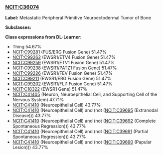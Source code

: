 
### [NCIT:C36074](http://purl.obolibrary.org/obo/NCIT_C36074)
**Label:** Metastatic Peripheral Primitive Neuroectodermal Tumor of Bone

**Subclasses:** 

**Class expressions from DL-Learner:**

- Thing 54.67%
- [NCIT:C99281](http://purl.obolibrary.org/obo/NCIT_C99281) (FUS/ERG Fusion Gene) 51.47%
- [NCIT:C99262](http://purl.obolibrary.org/obo/NCIT_C99262) (EWSR1/ETV4 Fusion Gene) 51.47%
- [NCIT:C99259](http://purl.obolibrary.org/obo/NCIT_C99259) (EWSR1/ETV1 Fusion Gene) 51.47%
- [NCIT:C99238](http://purl.obolibrary.org/obo/NCIT_C99238) (EWSR1/PATZ1 Fusion Gene) 51.47%
- [NCIT:C99226](http://purl.obolibrary.org/obo/NCIT_C99226) (EWSR1/FEV Fusion Gene) 51.47%
- [NCIT:C99211](http://purl.obolibrary.org/obo/NCIT_C99211) (EWSR1/ERG Fusion Gene) 51.47%
- [NCIT:C99202](http://purl.obolibrary.org/obo/NCIT_C99202) (EWSR1/FLI1 Fusion Gene) 51.47%
- [NCIT:C18322](http://purl.obolibrary.org/obo/NCIT_C18322) (EWSR1 Gene) 51.47%
- [NCIT:C41405](http://purl.obolibrary.org/obo/NCIT_C41405) (Neuron, Neuroepithelial Cell, and Supporting Cell of the Nervous System) 47.71%
- [NCIT:C41410](http://purl.obolibrary.org/obo/NCIT_C41410) (Neuroepithelial Cell) 43.77%
- [NCIT:C41410](http://purl.obolibrary.org/obo/NCIT_C41410) (Neuroepithelial Cell) and (not ([NCIT:C39695](http://purl.obolibrary.org/obo/NCIT_C39695) (Extranodal Disease))) 43.77%
- [NCIT:C41410](http://purl.obolibrary.org/obo/NCIT_C41410) (Neuroepithelial Cell) and (not ([NCIT:C39692](http://purl.obolibrary.org/obo/NCIT_C39692) (Complete Spontaneous Regression))) 43.77%
- [NCIT:C41410](http://purl.obolibrary.org/obo/NCIT_C41410) (Neuroepithelial Cell) and (not ([NCIT:C39691](http://purl.obolibrary.org/obo/NCIT_C39691) (Partial Spontaneous Regression))) 43.77%
- [NCIT:C41410](http://purl.obolibrary.org/obo/NCIT_C41410) (Neuroepithelial Cell) and (not ([NCIT:C39690](http://purl.obolibrary.org/obo/NCIT_C39690) (Papular Lesion))) 43.77%


